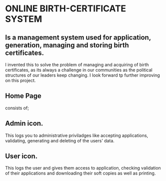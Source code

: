 # ONLINE BIRTH-CERTIFICATE SYSTEM
## Is a management system used for application, generation, managing and storing birth certificates.
 I invented this to solve the problem of managing and acquiring of birth certificates, as its always a challenge in our communities as the political structures of our leaders keep changing.
  I look forward tp further improving on this project.

## Home Page
  consists of; 
  ## Admin icon.
   This logs you to administrative priviladges like accepting applications, validating, generating and deleting of the users' data.
   ## User icon.
   This logs the user and gives them access to application, checking validation of their applications and downloading their soft copies as well as printing.
